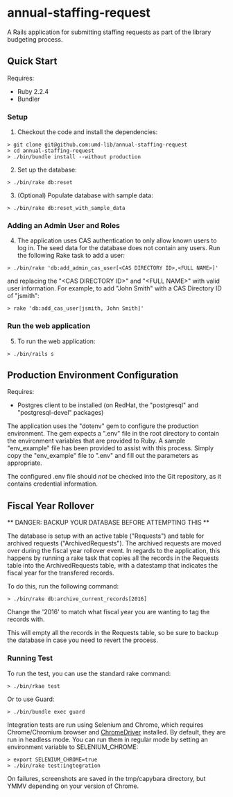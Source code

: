 # annual-staffing-request

A Rails application for submitting staffing requests as part of the library budgeting process.

## Quick Start

Requires:

* Ruby 2.2.4
* Bundler

### Setup
1) Checkout the code and install the dependencies:

```
> git clone git@github.com:umd-lib/annual-staffing-request
> cd annual-staffing-request
> ./bin/bundle install --without production
```

2) Set up the database:

```
> ./bin/rake db:reset
```

3) (Optional) Populate database with sample data:

```
> ./bin/rake db:reset_with_sample_data
```

### Adding an Admin User and Roles

4) The application uses CAS authentication to only allow known users to log in. The seed data for the database does not contain any users. Run the following Rake task to add a user:

```
> ./bin/rake 'db:add_admin_cas_user[<CAS DIRECTORY ID>,<FULL NAME>]'
```
and replacing the "\<CAS DIRECTORY ID>" and "\<FULL NAME>" with valid user information. For example, to add "John Smith" with a CAS Directory ID of "jsmith":

```
> rake 'db:add_cas_user[jsmith, John Smith]'
```

### Run the web application

5) To run the web application:

```
> ./bin/rails s
```

## Production Environment Configuration

Requires:

* Postgres client to be installed (on RedHat, the "postgresql" and 
"postgresql-devel" packages)

The application uses the "dotenv" gem to configure the production environment.
The gem expects a ".env" file in the root directory to contain the environment
variables that are provided to Ruby. A sample "env_example" file has been
provided to assist with this process. Simply copy the "env_example" file to
".env" and fill out the parameters as appropriate.

The configured .env file should _not_ be checked into the Git repository, as it
contains credential information.

## Fiscal Year Rollover

** DANGER: BACKUP YOUR DATABASE BEFORE ATTEMPTING THIS **

The database is setup with an active table ("Requests") and table for archived
requests ("ArchivedRequests"). The archived requests are moved over during the
fiscal year rollover event. In regards to the application, this happens by
running a rake task that copies all the records in the Requests table into the
ArchivedRequests table, with a datestamp that indicates the fiscal year for the
transfered records. 

To do this, run the following command:
```
> ./bin/rake db:archive_current_records[2016]
```

Change the '2016' to match what fiscal year you are wanting to tag the records
with. 

This will empty all the records in the Requests table, so be sure to backup the
database in case you need to revert the process. 

### Running Test 

To run the test, you can use the standard rake command: 
```
> ./bin/rkae test
```

Or to use Guard:
```
> ./bin/bundle exec guard
```

Integration tests are run using Selenium and Chrome, which requires Chrome/Chromium browser
and  [ChromeDriver](https://sites.google.com/a/chromium.org/chromedriver/downloads)
installed. By default, they are run in headless mode. You can run them in
regular mode by setting an environment variable to SELENIUM_CHROME: 
```
> export SELENIUM_CHROME=true
> ./bin/rake test:ingtegration
```

On failures, screenshots are saved in the tmp/capybara directory, but YMMV
depending on your version of Chrome.
